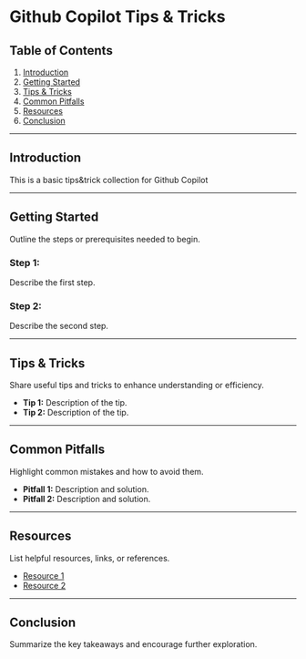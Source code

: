 # Github Copilot Tips & Tricks

## Table of Contents
1. [Introduction](#introduction)
2. [Getting Started](#getting-started)
3. [Tips & Tricks](#tips--tricks)
4. [Common Pitfalls](#common-pitfalls)
5. [Resources](#resources)
6. [Conclusion](#conclusion)

---

## Introduction
This is a basic tips&trick collection for Github Copilot

---

## Getting Started
Outline the steps or prerequisites needed to begin.

### Step 1: 
Describe the first step.

### Step 2: 
Describe the second step.

---

## Tips & Tricks
Share useful tips and tricks to enhance understanding or efficiency.

- **Tip 1:** Description of the tip.
- **Tip 2:** Description of the tip.

---

## Common Pitfalls
Highlight common mistakes and how to avoid them.

- **Pitfall 1:** Description and solution.
- **Pitfall 2:** Description and solution.

---

## Resources
List helpful resources, links, or references.

- [Resource 1](#)
- [Resource 2](#)

---

## Conclusion
Summarize the key takeaways and encourage further exploration.